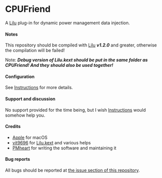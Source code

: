 CPUFriend
=========

A [Lilu](https://github.com/vit9696/Lilu) plug-in for dynamic power management data injection.

#### Notes
This repository should be compiled with [Lilu](https://github.com/vit9696/Lilu) ***v1.2.0*** and greater, otherwise the compilation will be failed!

Note: ***Debug version of Lilu.kext should be put in the same folder as CPUFriend! And they should also be used together!***

#### Configuration
See [Instructions](https://github.com/PMheart/CPUFriend/blob/master/Instructions.md) for more details.

#### Support and discussion
No support provided for the time being, but I wish [Instructions](https://github.com/PMheart/CPUFriend/blob/master/Instructions.md) would somehow help you.

#### Credits
- [Apple](https://www.apple.com) for macOS  
- [vit9696](https://github.com/vit9696) for [Lilu.kext](https://github.com/vit9696/Lilu) and various helps
- [PMheart](https://github.com/PMheart) for writing the software and maintaining it

#### Bug reports
All bugs should be reported at [the issue section of this repository](https://github.com/PMheart/CPUFriend/issues).
